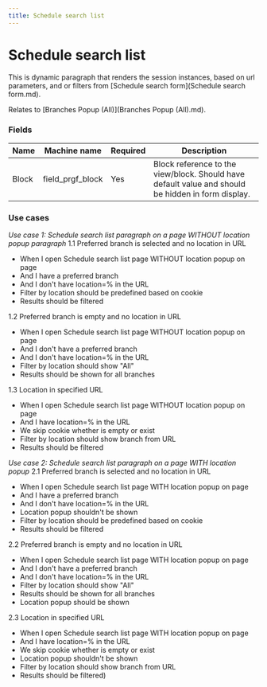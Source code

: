 ```yaml
---
title: Schedule search list
---
```


# Schedule search list

This is dynamic paragraph that renders the session instances, based on url parameters, and or filters from [Schedule search form](Schedule search form.md).

Relates to [Branches Popup (All)](Branches Popup (All).md).

### Fields
| Name  | Machine name | Required | Description |
| ------------- | ------------- | ------------- | ------------- |
| Block | field\_prgf_block | Yes | Block reference to the view/block. Should have default value and should be hidden in form display. |

### Use cases
*Use case 1: Schedule search list paragraph on a page WITHOUT location popup paragraph*
1.1 Preferred branch is selected and no location in URL
- When I open Schedule search list page WITHOUT location popup on page
- And I have a preferred branch
- And I don't have location=% in the URL
- Filter by location should be predefined based on cookie
- Results should be filtered

1.2 Preferred branch is empty and no location in URL
- When I open Schedule search list page WITHOUT location popup on page
- And I don't have a preferred branch
- And I don't have location=% in the URL
- Filter by location should show "All"
- Results should be shown for all branches

1.3 Location in specified URL
- When I open Schedule search list page WITHOUT location popup on page
- And I have location=% in the URL
- We skip cookie whether is empty or exist
- Filter by location should show branch from URL
- Results should be filtered

*Use case 2: Schedule search list paragraph on a page WITH location popup*
2.1 Preferred branch is selected and no location in URL
- When I open Schedule search list page WITH location popup on page
- And I have a preferred branch
- And I don't have location=% in the URL
- Location popup shouldn't be shown
- Filter by location should be predefined based on cookie
- Results should be filtered

2.2 Preferred branch is empty and no location in URL
- When I open Schedule search list page WITH location popup on page
- And I don't have a preferred branch
- And I don't have location=% in the URL
- Filter by location should show "All"
- Results should be shown for all branches
- Location popup should be shown

2.3 Location in specified URL
- When I open Schedule search list page WITH location popup on page
- And I have location=% in the URL
- We skip cookie whether is empty or exist
- Location popup shouldn't be shown
- Filter by location should show branch from URL
- Results should be filtered)
